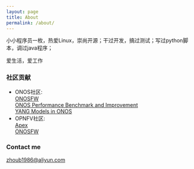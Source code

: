 ```yaml
---
layout: page
title: About
permalink: /about/
---
```


小小程序员一枚，热爱Linux，崇尚开源；干过开发，搞过测试；写过python脚本，调过java程序；

爱生活，爱工作

### 社区贡献
* ONOS社区:  
[ONOSFW](https://wiki.onosproject.org/display/ONOS/ONOS+Framework+(ONOSFW)+for+OPNFV)  
[ONOS Performance Benchmark and Improvement](https://wiki.onosproject.org/display/ONOS/ONOS+Performance+Benchmark+and+Improvement)  
[YANG Models in ONOS](https://wiki.onosproject.org/display/ONOS/YANG+Models+in+ONOS)  
* OPNFV社区:  
[Apex](https://wiki.opnfv.org/display/apex/Apex)  
[ONOSFW](https://wiki.opnfv.org/display/onosfw/ONOS+Framework+Home)  

### Contact me

[zhoub1986@aliyun.com](mailto:zhoub1986@aliyun.com)
